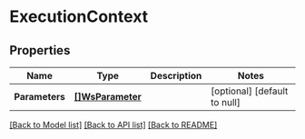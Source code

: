 # ExecutionContext

## Properties
Name | Type | Description | Notes
------------ | ------------- | ------------- | -------------
**Parameters** | [**[]WsParameter**](WsParameter.md) |  | [optional] [default to null]

[[Back to Model list]](../README.md#documentation-for-models) [[Back to API list]](../README.md#documentation-for-api-endpoints) [[Back to README]](../README.md)


